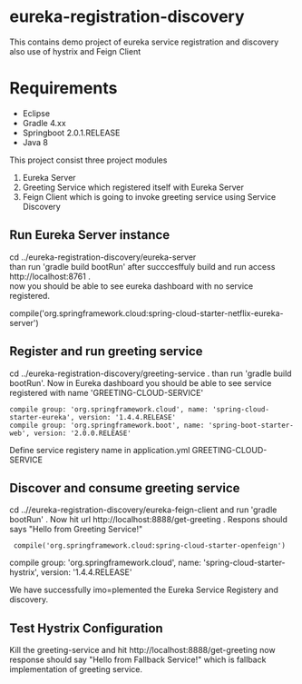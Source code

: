 # eureka-registration-discovery
This contains demo project of eureka service registration and discovery also use of hystrix and Feign Client

# Requirements
* Eclipse
* Gradle 4.xx
* Springboot 2.0.1.RELEASE
* Java 8

This project consist three project modules
1. Eureka Server
2. Greeting Service which registered itself with Eureka Server
3. Feign Client which is going to invoke greeting service using Service Discovery

## Run Eureka Server instance  </br>
cd ../eureka-registration-discovery/eureka-server  </br> than run 
'gradle build bootRun' after succcesffuly build and run access http://localhost:8761 .</br> now you should be able to see eureka dashboard with no service registered.</br>
	
   compile('org.springframework.cloud:spring-cloud-starter-netflix-eureka-server')
  
## Register and run greeting service </br>
cd ../eureka-registration-discovery/greeting-service . than run 'gradle build bootRun'. Now in Eureka dashboard you should be able to see service registered with name 'GREETING-CLOUD-SERVICE' </br>

    compile group: 'org.springframework.cloud', name: 'spring-cloud-starter-eureka', version: '1.4.4.RELEASE' 
    compile group: 'org.springframework.boot', name: 'spring-boot-starter-web', version: '2.0.0.RELEASE'

Define service registery name in application.yml GREETING-CLOUD-SERVICE


## Discover and consume greeting service </br> 
cd ..//eureka-registration-discovery/eureka-feign-client and run 'gradle bootRun' . Now hit url http://localhost:8888/get-greeting . Respons should says "Hello from Greeting Service!" <br>

	 compile('org.springframework.cloud:spring-cloud-starter-openfeign')
   compile group: 'org.springframework.cloud', name: 'spring-cloud-starter-hystrix', version: '1.4.4.RELEASE'

We have successfully imo=plemented the Eureka Service Registery and discovery. 

## Test Hystrix Configuration
Kill the greeting-service and hit http://localhost:8888/get-greeting now response should say "Hello from Fallback Service!"
which is fallback implementation of greeting service. 

